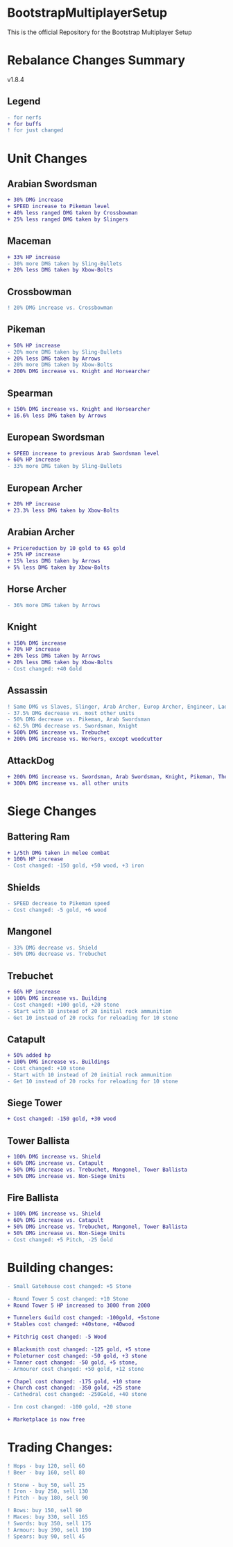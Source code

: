 # BootstrapMultiplayerSetup
This is the official Repository for the Bootstrap Multiplayer Setup


# Rebalance Changes Summary

v1.8.4

## Legend
```diff
- for nerfs
+ for buffs
! for just changed
```

# Unit Changes
## Arabian Swordsman
```diff
+ 30% DMG increase
+ SPEED increase to Pikeman level
+ 40% less ranged DMG taken by Crossbowman
+ 25% less ranged DMG taken by Slingers
```
## Maceman
```diff
+ 33% HP increase
- 30% more DMG taken by Sling-Bullets
+ 20% less DMG taken by Xbow-Bolts
```
## Crossbowman
```diff
! 20% DMG increase vs. Crossbowman
```
## Pikeman
```diff
+ 50% HP increase
- 20% more DMG taken by Sling-Bullets
+ 20% less DMG taken by Arrows
- 20% more DMG taken by Xbow-Bolts
+ 200% DMG increase vs. Knight and Horsearcher
```
## Spearman
```diff
+ 150% DMG increase vs. Knight and Horsearcher
+ 16.6% less DMG taken by Arrows
```
## European Swordsman
```diff
+ SPEED increase to previous Arab Swordsman level
+ 60% HP increase
- 33% more DMG taken by Sling-Bullets
```
## European Archer
```diff
+ 20% HP increase
+ 23.3% less DMG taken by Xbow-Bolts
```
## Arabian Archer
```diff
+ Pricereduction by 10 gold to 65 gold
+ 25% HP increase
+ 15% less DMG taken by Arrows
+ 5% less DMG taken by Xbow-Bolts
```
## Horse Archer
```diff
- 36% more DMG taken by Arrows
```
## Knight
```diff
+ 150% DMG increase
+ 70% HP increase
+ 20% less DMG taken by Arrows 
+ 20% less DMG taken by Xbow-Bolts
- Cost changed: +40 Gold
```
## Assassin
```diff
! Same DMG vs Slaves, Slinger, Arab Archer, Europ Archer, Engineer, Ladderman, HorseArcher, FireThrower
- 37.5% DMG decrease vs. most other units
- 50% DMG decrease vs. Pikeman, Arab Swordsman
- 62.5% DMG decrease vs. Swordsman, Knight
+ 500% DMG increase vs. Trebuchet
+ 200% DMG increase vs. Workers, except woodcutter
```
## AttackDog
```diff
+ 200% DMG increase vs. Swordsman, Arab Swordsman, Knight, Pikeman, The Lord
+ 300% DMG increase vs. all other units
```
# Siege Changes
## Battering Ram
```diff
+ 1/5th DMG taken in melee combat
+ 100% HP increase
- Cost changed: -150 gold, +50 wood, +3 iron
```
## Shields
```diff
- SPEED decrease to Pikeman speed
- Cost changed: -5 gold, +6 wood
```
## Mangonel
```diff
- 33% DMG decrease vs. Shield
- 50% DMG decrease vs. Trebuchet
```
## Trebuchet
```diff
+ 66% HP increase
+ 100% DMG increase vs. Building
- Cost changed: +100 gold, +20 stone
- Start with 10 instead of 20 initial rock ammunition
- Get 10 instead of 20 rocks for reloading for 10 stone
```
## Catapult
```diff
+ 50% added hp
+ 100% DMG increase vs. Buildings
- Cost changed: +10 stone
- Start with 10 instead of 20 initial rock ammunition
- Get 10 instead of 20 rocks for reloading for 10 stone
```
## Siege Tower
```diff
+ Cost changed: -150 gold, +30 wood
```
## Tower Ballista
```diff
+ 100% DMG increase vs. Shield
+ 60% DMG increase vs. Catapult
+ 50% DMG increase vs. Trebuchet, Mangonel, Tower Ballista
+ 50% DMG increase vs. Non-Siege Units
```
## Fire Ballista
```diff
+ 100% DMG increase vs. Shield
+ 60% DMG increase vs. Catapult
+ 50% DMG increase vs. Trebuchet, Mangonel, Tower Ballista
+ 50% DMG increase vs. Non-Siege Units
- Cost changed: +5 Pitch, -25 Gold
```
# Building changes:
```diff
- Small Gatehouse cost changed: +5 Stone

- Round Tower 5 cost changed: +10 Stone
+ Round Tower 5 HP increased to 3000 from 2000

+ Tunnelers Guild cost changed: -100gold, +5stone
+ Stables cost changed: +40stone, +40wood

+ Pitchrig cost changed: -5 Wood

+ Blacksmith cost changed: -125 gold, +5 stone
+ Poleturner cost changed: -50 gold, +3 stone
+ Tanner cost changed: -50 gold, +5 stone,
- Armourer cost changed: +50 gold, +12 stone

+ Chapel cost changed: -175 gold, +10 stone
+ Church cost changed: -350 gold, +25 stone
- Cathedral cost changed: -250Gold, +40 stone

- Inn cost changed: -100 gold, +20 stone

+ Marketplace is now free
```

# Trading Changes:
```diff
! Hops - buy 120, sell 60
! Beer - buy 160, sell 80

! Stone - buy 50, sell 25
! Iron - buy 250, sell 130
! Pitch - buy 180, sell 90

! Bows: buy 150, sell 90
! Maces: buy 330, sell 165
! Swords: buy 350, sell 175
! Armour: buy 390, sell 190
! Spears: buy 90, sell 45
```